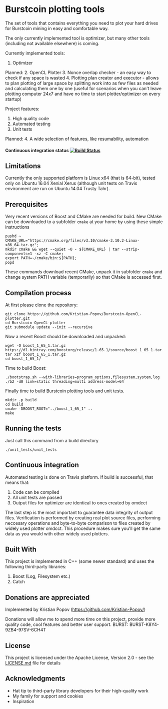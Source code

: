# Burstcoin plotting tools

The set of tools that contains everything you need to plot your hard drives for Burstcoin mining in easy and comfortable way.

The only currently implemented tool is optimizer, but many other tools (including not available elsewhere) is coming.

Currently implemented tools:
1. Optimizer

Planned:
2. OpenCL Plotter
3. Nonce overlap checker - an easy way to check if any space is wasted
4. Plotting plan creator and executor - allows to plan plotting of large space by splitting work into as few files as needed and calculating them one by one (useful for scenarios when you can't leave plotting computer 24x7 and have no time to start plotter/optimizer on every startup)

Project features:
1. High quality code
2. Automated testing
3. Unit tests

Planned:
4. A wide selection of features, like resumability, automation

#### Continuous integration status [![Build Status](https://travis-ci.org/Kristian-Popov/Burstcoin-OpenCL-plotter.svg?branch=master)](https://travis-ci.org/Kristian-Popov/Burstcoin-OpenCL-plotter)

## Limitations

Currently the only supported platform is Linux x64 (that is 64-bit), tested only on Ubuntu 16.04 Xenial Xerus (although unit tests on Travis environment are run on Ubuntu 14.04 Trusty Tahr).

## Prerequisites

Very recent versions of Boost and CMake are needed for build. New CMake can be downloaded to a subfolder `cmake` at your home by using these simple instructions

```
pushd ~
CMAKE_URL="https://cmake.org/files/v3.10/cmake-3.10.2-Linux-x86_64.tar.gz";
mkdir cmake && wget --quiet -O - ${CMAKE_URL} | tar --strip-components=1 -xz -C cmake;
export PATH=~/cmake/bin:${PATH};
popd
```
These commands download recent CMake, unpack it in subfolder `cmake` and change system PATH variable (temporarily) so that CMake is accessed first.

## Compilation process

At first please clone the repository:

```
git clone https://github.com/Kristian-Popov/Burstcoin-OpenCL-plotter.git
cd Burstcoin-OpenCL-plotter
git submodule update --init --recursive
```

Now a recent Boost should be downloaded and unpacked:

```
wget -O boost_1_65_1.tar.gz https://dl.bintray.com/boostorg/release/1.65.1/source/boost_1_65_1.tar.gz
tar xzf boost_1_65_1.tar.gz
cd boost_1_65_1/
```

Time to build Boost:

```
./bootstrap.sh --with-libraries=program_options,filesystem,system,log
./b2 -d0 link=static threading=multi address-model=64
```

Finally time to build Burstcoin plotting tools and unit tests.

```
mkdir -p build
cd build
cmake -DBOOST_ROOT="../boost_1_65_1" ..
make
```


## Running the tests

Just call this command from a build directory

```
./unit_tests/unit_tests
```

## Continuous integration

Automated testing is done on Travis platform. If build is successful, that means that:
1. Code can be compiled
2. All unit tests are passed
3. Output files for optimizer are identical to ones created by omdcct

The last step is the most important to guarantee data integrity of output files. Verification is performed by creating real plot source files, performing neccesary operations and byte-to-byte comparison to files created by widely used plotter omdcct. This procedure makes sure you'll get the same data as you would with other widely used plotters.

## Built With

This project is implemented in C++ (some newer standard) and uses the following third-party libraries:
1. Boost (Log, Filesystem etc.)
2. Catch

## Donations are appreciated

Implemented by Kristian Popov (https://github.com/Kristian-Popov/)

Donations will allow me to spend more time on this project, provide more quality code, cool features and better user support.
BURST: BURST-K8Y4-9ZB4-97SV-6CH4T

## License

This project is licensed under the Apache License, Version 2.0 - see the [LICENSE.md](https://github.com/Kristian-Popov/Burstcoin-OpenCL-plotter/blob/master/LICENSE.md) file for details

## Acknowledgments

* Hat tip to third-party library developers for their high-quality work
* My family for support and cookies
* Inspiration
